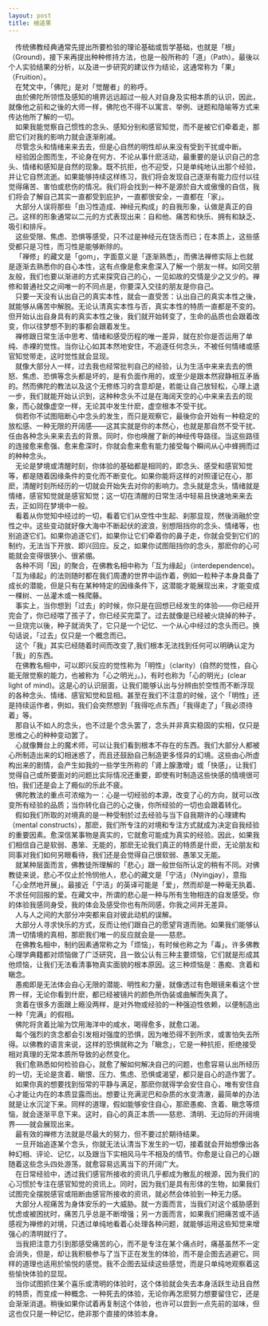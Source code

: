 ```yaml
---
layout: post
title: 根道果
---
```

<!-- more -->  
&#8195;传统佛教经典通常先提出所要检验的理论基础或哲学基础，也就是「根」（Ground)，接下来再提出种种修持方法，也是一般所称的「道」（Path）。最後以个人实验结果的分析，以及进一步研究的建议作为结论，这通常称为「果」（Fruition）。                       
&#8195;在梵文中，「佛陀」是对「觉醒者」的称呼。                       
&#8195;由於佛陀所领悟及感知的境界远远超过一般人对自身及实相本质的认识，因此，就像他之前和之後的大师一样，佛陀也不得不以寓言、举例、谜题和隐喻等方式来传达他所了解的一切。                       
&#8195;如果我能觉察自己惯性的念头、感知分别和感官知觉，而不是被它们牵着走，那麽它们对我的影响力就会逐渐削减。                       
&#8195;尽管念头和情绪来来去去，但是心自然的明性却从来没有受到干扰或中断。                       
&#8195;经验因企图而生，不论身在何方、不论从事什麽活动，最重要的是认识自己的念头、情绪和感知是自然的现象。既不抗拒，也不迎受，只是单纯地认出那个经验，并让它自然流逝。如果能够持续这样练习，我们将会发现自己逐渐有能力应付以往觉得痛苦、害怕或悲伤的情况。我们将会找到一种不是源於自大或傲慢的自信，我们将会了解自己其实一直都受到庇护，一直都很安全，一直都在「家」。                       
&#8195;大部分人误将那些「由习性造成、神经元构成」的自我形象，认做是真正的自己。这样的形象通常以二元的方式表现出来：自和他、痛苦和快乐、拥有和缺乏、吸引和排斥。                       
&#8195;这些受限、焦虑、恐惧等感受，只不过是神经元在饶舌而已；在本质上，这些感受都只是习性，而习性是能够断除的。                       
&#8195;「禅修」的藏文是「gom」，字面意义是「逐渐熟悉」，而佛法禅修实际上也就是逐渐去熟悉你的自心本性，这有点像是愈来愈深入了解一个朋友一样。如同交朋友般，我们也要以渐进的方式来探究自己的心，一见如故的交情是少之又少的。禅修和普通社交之间唯一的不同点是，你要深入交往的朋友是你自己。                       
&#8195;只要一天没有认出自己的真实本性，就会一直受苦：认出自己的真实本性之後，就能够从痛苦中解脱。无论认清真实本性与否，真实本性的特质一直都是不变的。但开始认出自身具有的真实本性之後，我们就开始转变了，生命的品质也会跟着改变，你以往梦想不到的事都会跟着发生。                       
&#8195;禅修跟日常生活中思考、情绪和感受历程的唯一差异，就在於你是否运用了单纯、赤裸的觉性。当你让心如其本然地安住，不追逐任何念头，不被任何情绪或感官知觉带走，这时觉性就会显现。                       
&#8195;就像大部分人一样，过去我也经常批判自己的经验，认为生活中来来去去的愤怒、焦虑、恐惧等念头都是坏的，是有负面作用的，或至少是跟本然寂静相互矛盾的。然而佛陀的教法以及这个无修练习的含意却是，若能让自己放轻松，心理上退一步，我们就能开始认识到，这种种念头不过是在海阔天空的心中来来去去的现象，而心就像虚空一样，无论其中发生什麽，虚空根本不受干扰。                       
&#8195;倘若你不试图阻断心中念头的发生，而只是观察它，最後你会开始有一种稳定的放松感、一种无限的开阔感——这其实就是你的本然心，也就是那自然不受干扰、任由各种念头来来去去的背景。同时，你也唤醒了新的神经传导路径。当这些路径的连接愈来愈强、愈来愈深时，你就会愈来愈有能力接受每个瞬间从心中蜂拥而过的种种念头。                       
&#8195;无论是梦境或清醒时刻，你体验的基础都是相同的，即念头、感受和感官知觉等，都是随着因缘条件的变化而不断变化。如果你能将这样的对照谨记在心，那麽，清醒时刻所经历的一切就会开始失去对你的影响力。念头就是念头，情绪就是情绪，感官知觉就是感官知觉；这一切在清醒的日常生活中轻易且快速地来来去去，正如同在梦境中一般。                       
&#8195;看着从你觉知中经过的一切，看着它们从空性中生起、刹那显现，然後消融於空性之中。这些变动就好像大海中不断起伏的波浪，别想阻挡你的念头、情绪等，也别追逐它们。如果你追逐它们，如果你让它们牵着你的鼻子走，你就会受到它们的制约，无法当下开放、即兴回应。反之，如果你试图阻挡你的念头，那麽你的心可能就会变得很狭小、很紧绷。                       
&#8195;各种不同「因」的聚合，在佛教名相中称为「互为缘起」（interdependence)。「互为缘起」的法则随时都在我们周遭的世界中运作着，例如一粒种子本身具备了成长的潜能，但是只有在某种特定的因缘条件下，这潜能才能展现出来，才能变成一棵树、一丛灌木或一株爬藤。                       
&#8195;事实上，当你想到「过去」的时候，你只是在回想已经发生的体验——你已经开完会了，你已经喂了孩子了，你已经买完菜了。过去就像是已经被火烧掉的种子，一旦烧完以後，种子就消失了，它只是一个记忆、一个从心中经过的念头而已。换句话说，「过去」仅只是一个概念而已。                       
&#8195;这个「我」其实已经随着时间而改变了,我们根本无法找到任何可以明确认定为「我」的东西。                       
&#8195;在佛教名相中，可以即兴反应的觉性称为「明性」（clarity）(自然的觉性，自心能无限觉察的能力，也被称为「心之明光」。)，有时也称为「心的明光」(clear light of mind)。这是心的认识层面，让我们能够认出与分辨由於空性而不断浮现的各种念头、情绪、感官知觉和显相。甚至在我们不注意的时候，这个「明性」还是持续运作者，例如，我们会突然想到「我得吃点东西」「我得走了」「我必须待着」等。                       
&#8195;那自认不如人的念头，也不过是个念头罢了，念头并非真实稳固的实相，仅只是思维之心的种种变动罢了。                       
&#8195;心就像舞台上的魔术师，可以让我们看到根本不存在的东西。我们大部分人都被心所制造出来的幻相迷惑了，而且还鼓励自己制造更多怪异的幻境。这些由心所虚构出来的剧情，会产生如我的一些学生所称的「肾上腺激增」或「快感」，让我们觉得自己或所要面对的问题比实际情况还重要，即使有时制造这些快感的情境很可怕，我们还是会上了瘾似的乐此不疲。                       
&#8195;佛陀教法的重点可浓缩为一：心是一切经验的本源，改变了心的方向，就可以改变所有经验的品质；当你转化自己的心之後，你所经验的一切也会跟着转化。                       
&#8195;假如我们所取的对境真的是一种受制於过去经验与当下自我期许的心理建构（mental constructs），那麽，我们所专注的对境和专注方式就成为决定自我经验的重要因素。愈深信某事物是真实的，它就愈可能成为真实的经验。因此，如果我们相信自己是软弱、愚笨、无能的，那麽无论我们真正的特质是什麽，无论朋友和同事对我们如何另眼看待，我们还是会觉得自己很软弱、愚笨又无能。                       
&#8195;就某种层面而言，佛教徒所理解的「悲心」跟一般世俗所认定的稍有不同。对佛教徒来说，悲心不仅止於怜悯他人，悲心的藏文是「宁洁」（Nyingjay），意指「心全然地开展」。最接近「宁洁」的英译可能是「爱」，然而却是一种毫无执着、不求任何回报的爱。在藏文中，所谓的悲心是一种与所有生物相连的自发感受。你的体验我感同身受，我的体会及感受你也有所同感，你我之间并无差异。                       
&#8195;人与人之间的大部分冲突都来自对彼此动机的误解。                       
&#8195;大部分人寻求快乐的方式，反而让他们跟自己的愿望背道而驰。如果我们能够认清一切情境的真相，那麽我们唯一的反应就会是——慈悲。                       
&#8195;在佛教名相中，制约因素通常称之为「烦恼」，有时候也称之为「毒」。许多佛教心理学典籍都对烦恼做了广泛研究，且一致公认有三种主要烦恼，它们就是形成其他烦恼，让我们无法看清事物真实面貌的根本原因。这三种烦恼是：愚痴、贪着和瞋念。                       
&#8195;愚痴即是无法体会自心无限的潜能、明性和力量，就像透过有色眼镜来看这个世界一样，无论你看到什麽，都已经被镜片的颜色所伪装或曲解而失真了。                       
&#8195;贪着在很多方面跟上瘾没两样，是对外物或经验的一种强迫性依赖，以便制造出一种「完满」的假相。                       
&#8195;佛陀将贪着比喻为饮用海洋中的咸水，喝得愈多，就愈口渴。                       
&#8195;每个强烈的贪念都会引发相对强度的恐惧，因为唯恐得不到所求，或害怕失去所得。以佛教的语言来说，这样的恐惧就称之为「瞋念」，它是一种抗拒，拒绝接受相对真理的无常本质所导致的必然变化。                       
&#8195;我们愈熟悉如何检验自心，就愈了解如何解决自己的问题，也愈容易认出所经历的一切，无论是贪着、瞋恨、压力、焦虑、恐惧或渴望，都只是自心的造作罢了。                       
&#8195;如果你真的想要找到恒常的平静与满足，那麽你就得学会安住自心，唯有安住自心才能让内在的本质显露而出。想要让充满泥巴和杂质的水变清澈，最简单的办法就是让水沉淀下来。同样的道理，假如能够安住自心，那麽愚痴、贪着、瞋念等烦恼，就会逐渐平息下来。这时，自心的真正本质——慈悲、清明、无边际的开阔境界——就会展现出来。                       
&#8195;最有效的禅修方法就是尽最大的努力，但不要过於期待结果。                       
&#8195;一旦开始追逐某个念头，你就无法认清当下发生的一切，接着就会开始想像出各种幻相、评论、记忆，以及跟当下实相风马牛不相及的情节。你愈是让自己的心跟随着这些念头四处游荡，就愈容易远离当下的开阔广大。                       
&#8195;在日常经验中，透过我们感官所接收的资讯几乎都成为散乱的根源，因为我们的心习惯於专注在感官知觉的资讯上。同时，因为我们是具有形体的生物，如果我们试图完全摆脱感官或阻断由感官所接收的资讯，就必然会体验到一种无力感。                       
&#8195;大部分人视痛苦为身体安乐的一大威胁。就一方面而言，当我们对这个威胁感到忧虑或被困扰时，痛苦几乎总是不断增强；另一方面而言，如果我们把痛苦或不适感视为禅修的对境，只透过单纯地看着心处理各种问题，就能够运用这些知觉来增强心的清明就行了。                       
&#8195;当我把注意力引到那感受痛苦的心，而不是专注在某个痛点时，痛基虽然不一定会消失，但是，却让我积极参与了当下正在发生的体验，而不是企图去逃避它。同样的道理也适用於愉悦的感觉。我不企图去延续这些感觉，而是只单纯地观察着这些愉快体验的显现。                       
&#8195;当你试图抓住某个喜乐或清明的体验时，这个体验就会失去本身活跃生动且自然的特质，而变成一种概念、一种死去的体验，无论你再怎麽努力想要留住它，还是会渐渐消退。稍後如果你试着再复制这个体验，也许可以尝到一点先前的滋味，但这也仅只是一种记忆，绝非那个直接的体验本身。                       